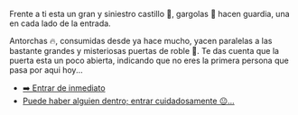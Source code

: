 Frente a ti esta un gran y siniestro castillo 🏰, gargolas 🗿 hacen guardia, una en cada lado de la entrada.

Antorchas 🔥, consumidas desde ya hace mucho, yacen paralelas a las bastante grandes y misteriosas puertas de roble 🚪. Te das cuenta que la puerta esta un poco abierta, indicando que no eres la primera persona que pasa por aqui hoy...

- [➡️ Entrar de inmediato](2.md)
- [Puede haber alguien dentro; entrar cuidadosamente 😐...](2.md)
